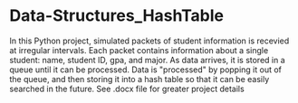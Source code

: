 # Data-Structures_HashTable
In this Python project, simulated packets of student information is recevied at irregular intervals. Each packet contains information about a single student: name, student ID, gpa, and major. As data arrives, it is stored in a queue until it can be processed. Data is "processed" by popping it out of the queue, and then storing it into a hash table so that it can be easily searched in the future. See .docx file for greater project details
